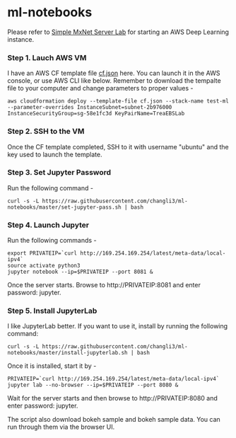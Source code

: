 # ml-notebooks
Please refer to [Simple MxNet Server Lab](https://github.com/changli3/ml-mxnet) for starting an AWS Deep Learning instance.

### Step 1. Lauch AWS VM
I have an AWS CF template file [cf.json](https://github.com/changli3/ml-mxnet/blob/master/cf.json) here. You can launch it in the AWS console, or use AWS CLI like below. Remember to download the tempalte file to your computer and change parameters to proper values -
```
aws cloudformation deploy --template-file cf.json --stack-name test-ml --parameter-overrides InstanceSubnet=subnet-2b976000 InstanceSecurityGroup=sg-58e1fc3d KeyPairName=TreaEBSLab
```

### Step 2. SSH to the VM
Once the CF template completed, SSH to it with username "ubuntu" and the key used to launch the template.

### Step 3. Set Jupyter Password
Run the following command -
```
curl -s -L https://raw.githubusercontent.com/changli3/ml-notebooks/master/set-jupyter-pass.sh | bash
```

### Step 4. Launch Jupyter
Run the following commands -
```
export PRIVATEIP=`curl http://169.254.169.254/latest/meta-data/local-ipv4`
source activate python3
jupyter notebook --ip=$PRIVATEIP --port 8081 &
```
Once the server starts. Browse to http://PRIVATEIP:8081 and enter password: jupyter.

### Step 5. Install JupyterLab
I like JupyterLab better. If you want to use it, install by running the following command: 
```
curl -s -L https://raw.githubusercontent.com/changli3/ml-notebooks/master/install-jupyterlab.sh | bash
```

Once it is installed, start it by -
```
PRIVATEIP=`curl http://169.254.169.254/latest/meta-data/local-ipv4`
jupyter lab --no-browser --ip=$PRIVATEIP --port 8080 &
```
Wait for the server starts and then browse to http://PRIVATEIP:8080 and enter password: jupyter. 

The script also download bokeh sample and bokeh sample data. You can run through them via the browser UI.
